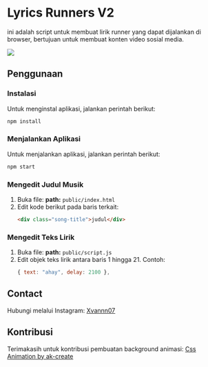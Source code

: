 # Lyrics Runners V2
ini adalah script untuk membuat lirik runner yang dapat dijalankan di browser, bertujuan untuk membuat konten video sosial media.

![](https://d.uguu.se/lSVzFUKN.png)

## Penggunaan

### Instalasi
Untuk menginstal aplikasi, jalankan perintah berikut:
```bash
npm install
```

### Menjalankan Aplikasi
Untuk menjalankan aplikasi, jalankan perintah berikut:
```bash
npm start
```

### Mengedit Judul Musik
1. Buka file:
   **path:** `public/index.html`
2. Edit kode berikut pada baris terkait:
   ```html
   <div class="song-title">judul</div>
   ```

### Mengedit Teks Lirik
1. Buka file:
   **path:** `public/script.js`
2. Edit objek teks lirik antara baris 1 hingga 21. Contoh:
   ```javascript
   { text: "ahay", delay: 2100 },
   ```

## Contact
Hubungi melalui Instagram: [Xvannn07](https://instagram.com/Xvannn07)

## Kontribusi
Terimakasih untuk kontribusi pembuatan background animasi: [Css Animation by ak-create](https://github.com/ak-create/CSS-Animation-Background)
